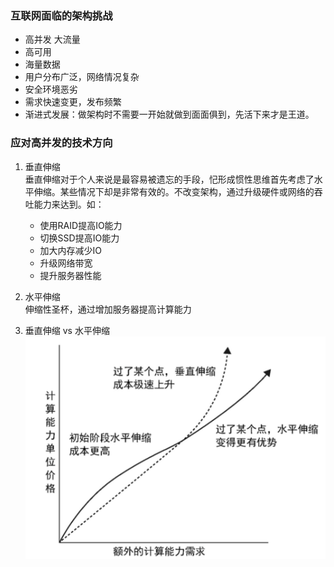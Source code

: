 ### 互联网面临的架构挑战
* 高并发 大流量
* 高可用
* 海量数据
* 用户分布广泛，网络情况复杂
* 安全环境恶劣
* 需求快速变更，发布频繁
* 渐进式发展：做架构时不需要一开始就做到面面俱到，先活下来才是王道。

### 应对高并发的技术方向
1. 垂直伸缩  
垂直伸缩对于个人来说是最容易被遗忘的手段，忋形成惯性思维首先考虑了水平伸缩。某些情况下却是非常有效的。不改变架构，通过升级硬件或网络的吞吐能力来达到。如：
    * 使用RAID提高IO能力
    * 切换SSD提高IO能力
    * 加大内存减少IO
    * 升级网络带宽
    * 提升服务器性能  

2. 水平伸缩  
伸缩性圣杯，通过增加服务器提高计算能力

3. 垂直伸缩 vs 水平伸缩  
![h_vs_v](./assets/h_vs_v.png)